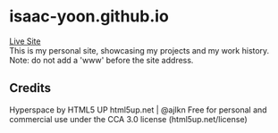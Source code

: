 # isaac-yoon.github.io
[Live Site](https://isaac-yoon.github.io/) </br>
This is my personal site, showcasing my projects and my work history. </br>
Note: do not add a 'www' before the site address.

## Credits
Hyperspace by HTML5 UP
html5up.net | @ajlkn
Free for personal and commercial use under the CCA 3.0 license (html5up.net/license)
